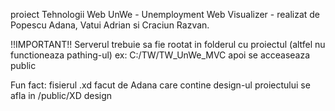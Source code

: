 proiect Tehnologii Web UnWe - Unemployment Web Visualizer - realizat de Popescu Adana, Vatui Adrian si Craciun Razvan.

!!IMPORTANT!!
Serverul trebuie sa fie rootat in folderul cu proiectul (altfel nu functioneaza pathing-ul)
ex: C:/TW/TW_UnWe_MVC
apoi se acceaseaza public 

Fun fact: fisierul .xd facut de Adana care contine design-ul proiectului se afla in /public/XD design

